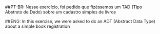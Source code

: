 ##PT-BR:
Nesse exercício, foi pedido que fizéssemos um TAD (Tipo Abstrato de Dado) sobre um cadastro simples de livros

##ENG:
In this exercise, we were asked to do an ADT (Abstract Data Type) about a simple book registration
